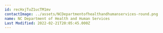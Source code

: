 ```yaml
---
id: recHxjTuZ1ucTM1mv
contactImage: ../assets/NCDepartmentofhealthandhumanservices-round.png
name: NC Department of Health and Human Services
Last Modified: 2022-02-21T20:05:45.000Z
---
```

